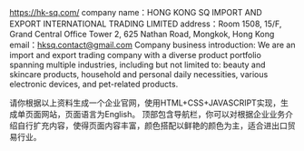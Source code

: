 https://hk-sq.com/
company name：HONG KONG SQ IMPORT AND EXPORT INTERNATIONAL TRADING LIMITED
address：Room 1508, 15/F, Grand Central Office Tower 2, 625 Nathan Road, Mongkok, Hong Kong
email：hksq.contact@gmail.com
Company business introduction: We are an import and export trading company with a diverse product portfolio spanning multiple industries, including but not limited to: beauty and skincare products, household and personal daily necessities, various electronic devices, and pet-related products.

请你根据以上资料生成一个企业官网，使用HTML+CSS+JAVASCRIPT实现，生成单页面网站，页面语言为English。
顶部包含导航栏，你可以对根据企业业务介绍自行扩充内容，使得页面内容丰富，颜色搭配以鲜艳的颜色为主，适合进出口贸易行业。


